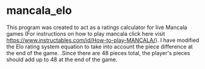 # mancala_elo
This program was created to act as a ratings calculator for live Mancala games (For instructions on how to play mancala click here visit https://www.instructables.com/id/How-to-play-MANCALA/). I have modified the Elo rating system equation to take into account the piece difference at the end of the game. .Since there are 48 pieces total, the player's pieces should add up to 48 at the end of the game. 
